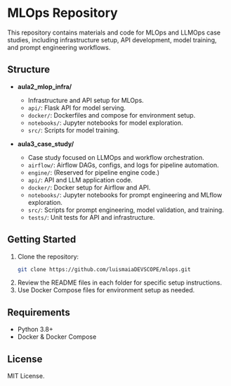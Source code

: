 # MLOps Repository

This repository contains materials and code for MLOps and LLMOps case studies, including infrastructure setup, API development, model training, and prompt engineering workflows.

## Structure

- **aula2_mlop_infra/**
  - Infrastructure and API setup for MLOps.
  - `api/`: Flask API for model serving.
  - `docker/`: Dockerfiles and compose for environment setup.
  - `notebooks/`: Jupyter notebooks for model exploration.
  - `src/`: Scripts for model training.

- **aula3_case_study/**
  - Case study focused on LLMOps and workflow orchestration.
  - `airflow/`: Airflow DAGs, configs, and logs for pipeline automation.
  - `engine/`: (Reserved for pipeline engine code.)
  - `api/`: API and LLM application code.
  - `docker/`: Docker setup for Airflow and API.
  - `notebooks/`: Jupyter notebooks for prompt engineering and MLflow exploration.
  - `src/`: Scripts for prompt engineering, model validation, and training.
  - `tests/`: Unit tests for API and infrastructure.

## Getting Started

1. Clone the repository:
   ```sh
   git clone https://github.com/luismaiaDEVSCOPE/mlops.git
   ```
2. Review the README files in each folder for specific setup instructions.
3. Use Docker Compose files for environment setup as needed.

## Requirements
- Python 3.8+
- Docker & Docker Compose

## License
MIT License.

